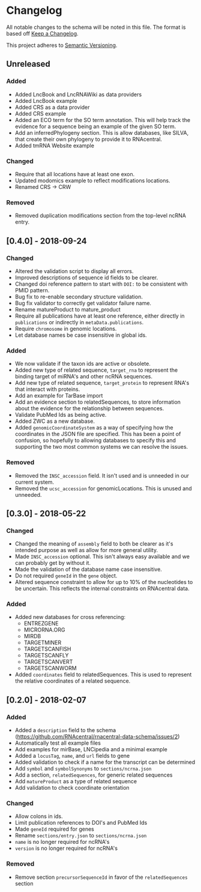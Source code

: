 # Changelog

All notable changes to the schema will be noted in this file. The format is
based off [Keep a Changelog](http://keepachangelog.com/en/1.0.0/).

This project adheres to [Semantic Versioning](http://semver.org/spec/v2.0.0.html).

## Unreleased
### Added
- Added LncBook and LncRNAWiki as data providers
- Added LncBook example
- Added CRS as a data provider
- Added CRS example
- Added an ECO term for the SO term annotation. This will help track the
  evidence for a sequence being an example of the given SO term.
- Add an inferredPhylogeny section. This is allow databases, like SILVA, that
  create their own phylogeny to provide it to RNAcentral.
- Added tmRNA Website example

### Changed
- Require that all locations have at least one exon.
- Updated modomics example to reflect modifications locations.
- Renamed CRS -> CRW

### Removed
- Removed duplication modifications section from the top-level ncRNA entry.

## [0.4.0] - 2018-09-24
### Changed
- Altered the validation script to display all errors.
- Improved descriptions of sequence id fields to be clearer.
- Changed doi reference pattern to start with `DOI:` to be consistent with PMID
  pattern.
- Bug fix to re-enable secondary structure validation.
- Bug fix validator to correctly get validator failure name.
- Rename matureProduct to mature\_product
- Require all publications have at least one reference, either directly in
  `publications` or indirectly in `metaData.publications`.
- Require `chromosome` in genomic locations.
- Let database names be case insensitive in global ids.

### Added
- We now validate if the taxon ids are active or obsolete.
- Added new type of related sequence, `target_rna` to represent the binding target
  of miRNA's and other ncRNA sequences.
- Add new type of related sequence, `target_protein` to represent RNA's that
  interact with proteins.
- Add an example for TarBase import
- Add an evidence section to relatedSequences, to store information about the
  evidence for the relationship between sequences.
- Validate PubMed Ids as being active.
- Added ZWC as a new database.
- Added `genomicCoordinateSystem` as a way of specifying how the coordinates in
  the JSON file are specified. This has been a point of confusion, so hopefully
  to allowing databases to specify this and supporting the two most common
  systems we can resolve the issues.

### Removed
- Removed the `INSC_accession` field. It isn't used and is unneeded in our
  current system.
- Removed the `ucsc_accession` for genomicLocations. This is unused and
  unneeded.

## [0.3.0] - 2018-05-22
### Changed
- Changed the meaning of `assembly` field to both be clearer as it's intended
  purpose as well as allow for more general utility.
- Made `INSC_accession` optional. This isn't always easy available and we can
  probably get by without it.
- Made the validation of the database name case insensitive.
- Do not required `geneId` in the `gene` object.
- Altered sequence constraint to allow for up to 10% of the nucleotides to be
  uncertain. This reflects the internal constraints on RNAcentral data.

### Added
- Added new databases for cross referencing:
  - ENTREZGENE
  - MICRORNA.ORG
  - MIRDB
  - TARGETMINER
  - TARGETSCANFISH
  - TARGETSCANFLY
  - TARGETSCANVERT
  - TARGETSCANWORM
- Added `coordinates` field to relatedSequences. This is used to represent the
  relative coordinates of a related sequence.

## [0.2.0] - 2018-02-07
### Added
- Added a `description` field to the schema
  (<https://github.com/RNAcentral/rnacentral-data-schema/issues/2>)
- Automatically test all example files
- Add examples for mirBase, LNCipedia and a minimal example
- Added a `locusTag`, `name`, and `url` fields to gene
- Added validation to check if a name for the transcript can be determined
- Add `symbol` and `symbolSynonyms` to `sections/ncrna.json`
- Add a section, `relatedSequences`, for generic related sequences
- Add `matureProduct` as a type of related sequence
- Add validation to check coordinate orientation

### Changed
- Allow colons in ids.
- Limit publication references to DOI's and PubMed Ids
- Made `geneId` required for genes
- Rename `sections/entry.json` to `sections/ncrna.json`
- `name` is no longer required for ncRNA's
- `version` is no longer required for ncRNA's

### Removed
- Remove section `precursorSequenceId` in favor of the `relatedSequences`
  section
